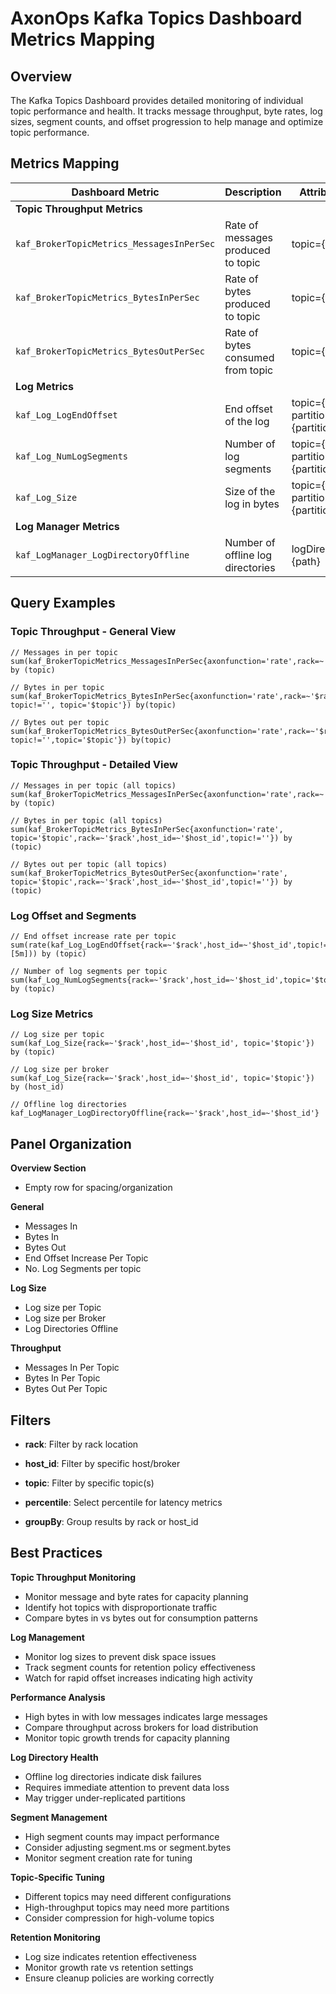 # AxonOps Kafka Topics Dashboard Metrics Mapping

## Overview

The Kafka Topics Dashboard provides detailed monitoring of individual topic performance and health. It tracks message throughput, byte rates, log sizes, segment counts, and offset progression to help manage and optimize topic performance.

## Metrics Mapping

| Dashboard Metric | Description | Attributes |
|-----------------|-----------|-------------|
| **Topic Throughput Metrics** |
| `kaf_BrokerTopicMetrics_MessagesInPerSec` | Rate of messages produced to topic | topic={topic} |
| `kaf_BrokerTopicMetrics_BytesInPerSec` | Rate of bytes produced to topic | topic={topic} |
| `kaf_BrokerTopicMetrics_BytesOutPerSec` | Rate of bytes consumed from topic | topic={topic} |
| **Log Metrics** |
| `kaf_Log_LogEndOffset` | End offset of the log | topic={topic}, partition={partition} |
| `kaf_Log_NumLogSegments` | Number of log segments | topic={topic}, partition={partition} |
| `kaf_Log_Size` | Size of the log in bytes | topic={topic}, partition={partition} |
| **Log Manager Metrics** |
| `kaf_LogManager_LogDirectoryOffline` | Number of offline log directories | logDirectory={path} |

## Query Examples

### Topic Throughput - General View
```promql
// Messages in per topic
sum(kaf_BrokerTopicMetrics_MessagesInPerSec{axonfunction='rate',rack=~'$rack',host_id=~'$host_id',topic!='',topic='$topic'}) by (topic)

// Bytes in per topic
sum(kaf_BrokerTopicMetrics_BytesInPerSec{axonfunction='rate',rack=~'$rack',host_id=~'$host_id', topic!='', topic='$topic'}) by(topic)

// Bytes out per topic
sum(kaf_BrokerTopicMetrics_BytesOutPerSec{axonfunction='rate',rack=~'$rack',host_id=~'$host_id', topic!='',topic='$topic'}) by(topic)
```

### Topic Throughput - Detailed View
```promql
// Messages in per topic (all topics)
sum(kaf_BrokerTopicMetrics_MessagesInPerSec{axonfunction='rate',rack=~'$rack',host_id=~'$host_id',topic=~'$topic',topic!=''}) by (topic)

// Bytes in per topic (all topics)
sum(kaf_BrokerTopicMetrics_BytesInPerSec{axonfunction='rate', topic='$topic',rack=~'$rack',host_id=~'$host_id',topic!=''}) by (topic)

// Bytes out per topic (all topics)
sum(kaf_BrokerTopicMetrics_BytesOutPerSec{axonfunction='rate', topic='$topic',rack=~'$rack',host_id=~'$host_id',topic!=''}) by (topic)
```

### Log Offset and Segments
```promql
// End offset increase rate per topic
sum(rate(kaf_Log_LogEndOffset{rack=~'$rack',host_id=~'$host_id',topic!='',topic='$topic'}[5m])) by (topic)

// Number of log segments per topic
sum(kaf_Log_NumLogSegments{rack=~'$rack',host_id=~'$host_id',topic='$topic'}) by (topic)
```

### Log Size Metrics
```promql
// Log size per topic
sum(kaf_Log_Size{rack=~'$rack',host_id=~'$host_id', topic='$topic'}) by (topic)

// Log size per broker
sum(kaf_Log_Size{rack=~'$rack',host_id=~'$host_id', topic='$topic'}) by (host_id)

// Offline log directories
kaf_LogManager_LogDirectoryOffline{rack=~'$rack',host_id=~'$host_id'}
```

## Panel Organization

**Overview Section**

   - Empty row for spacing/organization

**General**

   - Messages In
   - Bytes In
   - Bytes Out
   - End Offset Increase Per Topic
   - No. Log Segments per topic

**Log Size**

   - Log size per Topic
   - Log size per Broker
   - Log Directories Offline

**Throughput**

   - Messages In Per Topic
   - Bytes In Per Topic
   - Bytes Out Per Topic

## Filters

- **rack**: Filter by rack location

- **host_id**: Filter by specific host/broker

- **topic**: Filter by specific topic(s)

- **percentile**: Select percentile for latency metrics

- **groupBy**: Group results by rack or host_id

## Best Practices

**Topic Throughput Monitoring**

   - Monitor message and byte rates for capacity planning
   - Identify hot topics with disproportionate traffic
   - Compare bytes in vs bytes out for consumption patterns

**Log Management**

   - Monitor log sizes to prevent disk space issues
   - Track segment counts for retention policy effectiveness
   - Watch for rapid offset increases indicating high activity

**Performance Analysis**

   - High bytes in with low messages indicates large messages
   - Compare throughput across brokers for load distribution
   - Monitor topic growth trends for capacity planning

**Log Directory Health**

   - Offline log directories indicate disk failures
   - Requires immediate attention to prevent data loss
   - May trigger under-replicated partitions

**Segment Management**

   - High segment counts may impact performance
   - Consider adjusting segment.ms or segment.bytes
   - Monitor segment creation rate for tuning

**Topic-Specific Tuning**

   - Different topics may need different configurations
   - High-throughput topics may need more partitions
   - Consider compression for high-volume topics

**Retention Monitoring**

   - Log size indicates retention effectiveness
   - Monitor growth rate vs retention settings
   - Ensure cleanup policies are working correctly